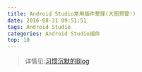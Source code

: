 ```yaml
---
title: Android Studio常用插件整理(大图预警!)
date: 2016-08-31 09:51:51
tags: Android Studio
categories: Android Studio插件
top: 10
---
```



>详情见:[习惯沉默的Blog](https://ydmmocoo.github.io/2016/06/28/Android-Studio%E6%8F%92%E4%BB%B6%E6%95%B4%E7%90%86/#comments)
